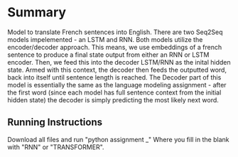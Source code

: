 # Summary #
Model to translate French sentences into English. There are two Seq2Seq models impelemented - an LSTM and RNN. Both models utilize the encoder/decoder approach. This means, we use embeddings of a french sentence to produce a final state output from either an RNN or LSTM encoder. Then, we feed this into the decoder LSTM/RNN as the inital hidden state. Armed with this context, the decoder then feeds the outputted word, back into itself until sentence length is reached. The Decoder part of this model is essentially the same as the language modeling assignment - after the first word (since each model has full sentence context from the initial hidden state) the decoder is simply predicting the most likely next word.

## Running Instructions ##
Download all files and run "python assignment _" Where you fill in the blank with "RNN" or "TRANSFORMER". 
